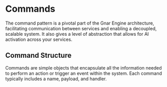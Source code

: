 # Commands

The command pattern is a pivotal part of the Gnar Engine architecture, facilitating communication between services and enabling a decoupled, scalable system. It also gives a level of abstraction that allows for AI activation across your services. 

## Command Structure

Commands are simple objects that encapsulate all the information needed to perform an action or trigger an event within the system. Each command typically includes a name, payload, and handler.
